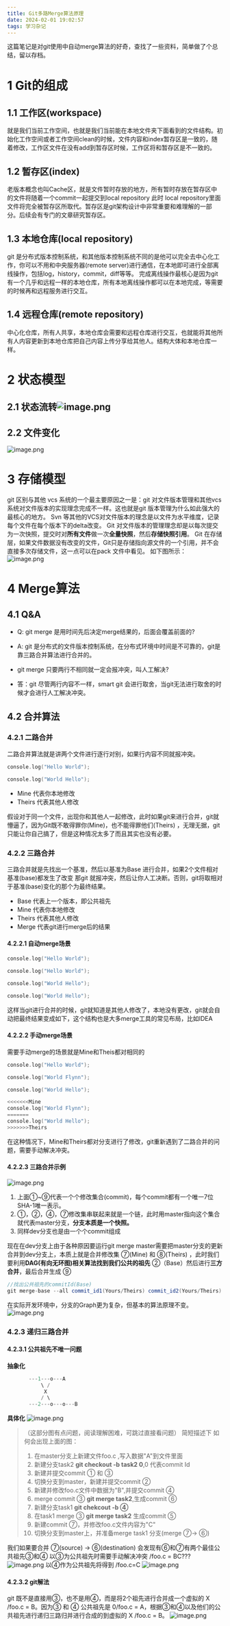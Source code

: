 ```yaml
---
title: Git多路Merge算法原理
date: 2024-02-01 19:02:57
tags: 学习杂记
---
```

这篇笔记是对git使用中自动merge算法的好奇，查找了一些资料，简单做了个总结，留以存档。
# 1 Git的组成
## 1.1 工作区(workspace)
就是我们当前工作空间，也就是我们当前能在本地文件夹下面看到的文件结构。初始化工作空间或者工作空间clean的时候，文件内容和index暂存区是一致的，随着修改，工作区文件在没有add到暂存区时候，工作区将和暂存区是不一致的。
## 1.2 暂存区(index)
老版本概念也叫Cache区，就是文件暂时存放的地方，所有暂时存放在暂存区中的文件将随着一个commit一起提交到local repository 此时 local repository里面文件将完全被暂存区所取代。暂存区是git架构设计中非常重要和难理解的一部分。后续会有专门的文章研究暂存区。
## 1.3 本地仓库(local repository)
git 是分布式版本控制系统，和其他版本控制系统不同的是他可以完全去中心化工作，你可以不用和中央服务器(remote server)进行通信，在本地即可进行全部离线操作，包括log，history，commit，diff等等。 完成离线操作最核心是因为git有一个几乎和远程一样的本地仓库，所有本地离线操作都可以在本地完成，等需要的时候再和远程服务进行交互。
## 1.4 远程仓库(remote repository)
中心化仓库，所有人共享，本地仓库会需要和远程仓库进行交互，也就能将其他所有人内容更新到本地仓库把自己内容上传分享给其他人。结构大体和本地仓库一样。
# 2 状态模型
## 2.1 状态流转![image.png](/images/git-note/1.png)
## 2.2 文件变化
![image.png](/images/git-note/2.png)
# 3 存储模型
git 区别与其他 vcs 系统的一个最主要原因之一是：git 对文件版本管理和其他vcs系统对文件版本的实现理念完成不一样。这也就是git 版本管理为什么如此强大的最核心的地方。
Svn 等其他的VCS对文件版本的理念是以文件为水平维度，记录每个文件在每个版本下的delta改变。
Git 对文件版本的管理理念却是以每次提交为一次快照，提交时对**所有文件**做一次**全量快照**，然后**存储快照引用**。
Git 在存储层，如果文件数据没有改变的文件，Git只是存储指向源文件的一个引用，并不会直接多次存储文件，这一点可以在pack 文件中看见。
如下图所示：
![image.png](/images/git-note/3.png)
# 4 Merge算法
## 4.1 Q&A

- Q: git merge 是用时间先后决定merge结果的，后面会覆盖前面的?
- A: git 是分布式的文件版本控制系统，在分布式环境中时间是不可靠的，git是靠三路合并算法进行合并的。

- git merge 只要两行不相同就一定会报冲突，叫人工解决?
- 答：git 尽管两行内容不一样，smart git 会进行取舍，当git无法进行取舍的时候才会进行人工解决冲突。

## 4.2 合并算法
### 4.2.1 二路合并
二路合并算法就是讲两个文件进行逐行对别，如果行内容不同就报冲突。
```cpp
console.log("Hello World");
```
```cpp
console.log("World Hello");
```

- Mine 代表你本地修改
- Theirs 代表其他人修改

假设对于同一个文件，出现你和其他人一起修改，此时如果git来进行合并，git就懵逼了，因为Git既不敢得罪你(Mine)，也不能得罪他们(Theirs) ，无理无据，git只能让你自己搞了，但是这种情况太多了而且其实也没有必要。
### 4.2.2 三路合并
三路合并就是先找出一个基准，然后以基准为Base 进行合并，如果2个文件相对基准(base)都发生了改变 那git 就报冲突，然后让你人工决断。否则，git将取相对于基准(base)变化的那个为最终结果。

- Base 代表上一个版本，即公共祖先
- Mine 代表你本地修改
- Theirs 代表其他人修改
- Merge 代表git进行merge后的结果
#### 4.2.2.1 自动merge场景
```cpp
console.log("Hello World");
```
```cpp
console.log("Hello World");
```
```cpp
console.log("World Hello");
```
```cpp
console.log("World Hello");
```
这样当git进行合并的时候，git就知道是其他人修改了，本地没有更改，git就会自动把最终结果变成如下，这个结构也是大多merge工具的常见布局，比如IDEA
#### 4.2.2.2 手动merge场景
需要手动merge的场景就是Mine和Theis都对相同的
```cpp
console.log("Hello World");
```
```cpp
console.log("World Flynn");
```
```cpp
console.log("World Hello");
```
```cpp
<<<<<<<Mine
console.log("World Flynn");
=======
console.log("World Hello");
>>>>>>>Theirs
```
在这种情况下，Mine和Theirs都对分支进行了修改，git重新遇到了二路合并的问题，需要手动解决冲突。
#### 4.2.2.3 三路合并示例
![image.png](/images/git-note/4.png)

1. 上面①~⑨代表一个个修改集合(commit)，每个commit都有一个唯一7位SHA-1唯一表示。
2. ①，②，④，⑦修改集串联起来就是一个链，此时用master指向这个集合就代表master分支，**分支本质是一个快照。**
3. 同样dev分支也是由一个个commit组成

现在在dev分支上由于各种原因要运行git merge master需要把master分支的更新合并到dev分支上，本质上就是合并修改集 ⑦(Mine) 和 ⑧(Theirs) ，此时我们要利用**DAG(有向无环图)**相关算法找到我们**公共的祖先** ②（Base）然后进行**三方合并**，最后合并生成 ⑨
```java
//找出公共祖先的commitId(Base)
git merge-base --all commit_id1(Yours/Theirs) commit_id2(Yours/Theirs) 
```
在实际开发环境中，分支的Graph更为复杂，但基本的算法原理不变。
![image.png](/images/git-note/5.png)
### 4.2.3 递归三路合并
#### 4.2.3.1 公共祖先不唯一问题
**抽象化**
```java
       ---1---o---A
           \ /
            X
           / \
       ---2---o---o---B
```
**具体化**
![image.png](/images/git-note/6.png)
> （这部分图有点问题，阅读理解困难，可跳过直接看问题）
> 简短描述下 如何会出现上面的图：
> 1. 在master分支上新建文件foo.c ,写入数据"A"到文件里面
> 2. 新建分支task2 **git checkout -b task2 0**,0 代表commit Id
> 3. 新建并提交commit ① 和 ③
> 4. 切换分支到master，新建并提交commit ②
> 5. 新建并修改foo.c文件中数据为"B",并提交commit ④
> 6. merge commit ③ **git merge task2**,生成commit ⑥
> 7. 新建分支task1 **git chekcout -b ④**
> 8. 在task1 merge ③ **git merge task2** 生成commit ⑤
> 9. 新建commit ⑦，并修改foo.c文件内容为"C"
> 10. 切换分支到master上，并准备merge task1 分支(merge ⑦-> ⑥)


我们如果要合并 ⑦(source) -> ⑥(destination)
会发现有⑥和⑦有两个最佳公共祖先③和④
以③为公共祖先时需要手动解决冲突 /foo.c = BC???
![image.png](/images/git-note/7.png)
以④作为公共祖先将得到 /foo.c=C
![image.png](/images/git-note/8.png)
#### 4.2.3.2 git解法
git 既不是直接用③，也不是用④，而是将2个祖先进行合并成一个虚拟的 X /foo.c = B。因为③ 和 ④ 公共祖先是 0/foo.c = A，根据③和④以及他们的公共祖先进行递归三路归并进行合成的到虚拟的 X /foo.c = B。
![image.png](/images/git-note/9.png)
